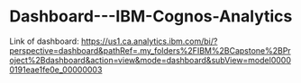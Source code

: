 # Dashboard---IBM-Cognos-Analytics

Link of dashboard:
https://us1.ca.analytics.ibm.com/bi/?perspective=dashboard&pathRef=.my_folders%2FIBM%2BCapstone%2BProject%2Bdashboard&action=view&mode=dashboard&subView=model00000191eae1fe0e_00000003
